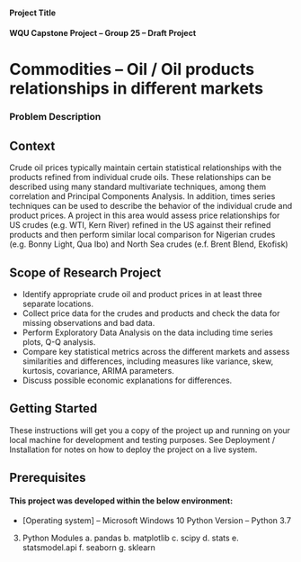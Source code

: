 #### Project Title
#### WQU Capstone Project – Group 25 – Draft Project
# Commodities – Oil / Oil products relationships in different markets
### Problem Description
## Context
Crude oil prices typically maintain certain statistical relationships with the products refined from individual crude oils. These relationships can be described using many standard multivariate techniques, among them correlation and Principal Components Analysis. In addition, times series techniques can be used to describe the behavior of the individual crude and product prices. A project in this area would assess price relationships for US crudes (e.g. WTI, Kern River) refined in the US against their refined products and then perform similar local comparison for Nigerian crudes (e.g. Bonny Light, Qua Ibo) and North Sea crudes (e.f. Brent Blend, Ekofisk)
## Scope of Research Project
  - Identify appropriate crude oil and product prices in at least three separate locations.
  - Collect price data for the crudes and products and check the data for missing observations and bad data.
  - Perform Exploratory Data Analysis on the data including time series plots, Q-Q analysis.
  - Compare key statistical metrics across the different markets and assess similarities and differences, including measures like variance, skew, kurtosis, covariance, ARIMA parameters.
  - Discuss possible economic explanations for differences.
  
## Getting Started
These instructions will get you a copy of the project up and running on your local machine for development and testing purposes. See Deployment / Installation for notes on how to deploy the project on a live system.
## Prerequisites
#### This project was developed within the below environment:
* [Operating system] – Microsoft Windows 10
Python Version – Python 3.7
3.	Python Modules
a.	pandas
b.	matplotlib
c.	scipy
d.	stats
e.	statsmodel.api
f.	seaborn
g.	sklearn

